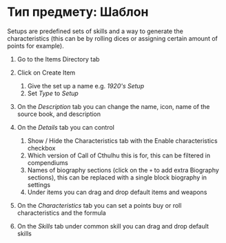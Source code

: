 <!--- This file is auto generated from module/manual/uk/item_setup.md -->
# Тип предмету: Шаблон

Setups are predefined sets of skills and a way to generate the characteristics (this can be by rolling dices or assigning certain amount of points for example).

1. Go to the Items Directory tab

2. Click on Create Item

   1. Give the set up a name e.g. _1920's Setup_
   2. Set _Type_ to _Setup_

3. On the _Description_ tab you can change the name, icon, name of the source book, and description

4. On the _Details_ tab you can control

   1. Show / Hide the Characteristics tab with the Enable characteristics checkbox
   2. Which version of Call of Cthulhu this is for, this can be filtered in compendiums
   3. Names of biography sections (click on the `+` to add extra Biography sections), this can be replaced with a single block biography in settings
   4. Under items you can drag and drop default items and weapons

5. On the _Characteristics_ tab you can set a points buy or roll characteristics and the formula

6. On the _Skills_ tab under common skill you can drag and drop default skills

